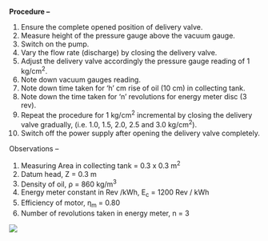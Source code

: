 <b>Procedure – </b>
1. Ensure the complete opened position of delivery valve. <br>
2. Measure height of the pressure gauge above the vacuum gauge.<br>
3. Switch on the pump.<br>
4. Vary the flow rate (discharge) by closing the delivery valve.<br>
5. Adjust the delivery valve accordingly the pressure gauge reading of 1 kg/cm<sup>2</sup>.<br>
6. Note down vacuum gauges reading. <br>
7. Note down time taken for ‘h’ cm rise of oil (10 cm) in collecting tank. <br>
8. Note down the time taken for ‘n’ revolutions for energy meter disc (3 rev). <br>
9. Repeat the procedure for 1 kg/cm<sup>2</sup> incremental by closing the delivery valve gradually, (i.e. 1.0, 1.5, 2.0, 2.5 and 3.0 kg/cm<sup>2</sup>).<br>
10. Switch off the power supply after opening the delivery valve completely.<br>

Observations –<br>
1. Measuring Area in collecting tank = 0.3 x 0.3 m<sup>2</sup>  <br>   	  
2. Datum head, Z = 0.3 m <br>
3. Density of oil, ρ = 860 kg/m<sup>3</sup><br>
4. Energy meter constant in Rev /kWh, E<sub>c</sub> = 1200 Rev / kWh<br>
5. Efficiency of motor, η<sub>m</sub>  = 0.80<br>
6. Number of revolutions taken in energy meter, n = 3<br>
<image src="images/imagep1.PNG">
